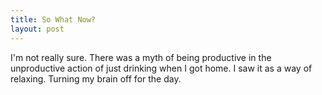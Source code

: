 ```yaml
---
title: So What Now?
layout: post
---
```

I'm not really sure. There was a myth of being productive in the unproductive action of just drinking when I got home. I saw it as a way of relaxing. Turning my brain off for the day. 